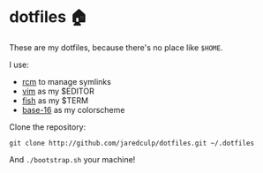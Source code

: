 # dotfiles 🏠

These are my dotfiles, because there's no place like `$HOME`.

I use:
* [rcm](https://github.com/thoughtbot/rcm) to manage symlinks
* [vim](https://vim.org) as my $EDITOR
* [fish](https://fishshell.com) as my $TERM
* [base-16](https://github.com/chriskempson/base16) as my colorscheme

Clone the repository:
```
git clone http://github.com/jaredculp/dotfiles.git ~/.dotfiles
```

And `./bootstrap.sh` your machine!
